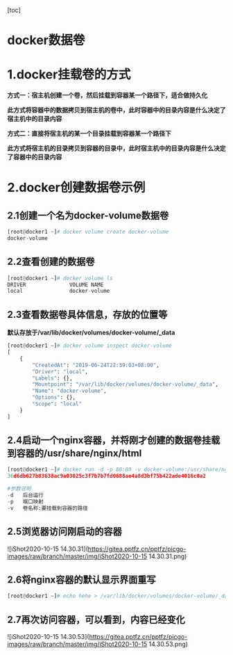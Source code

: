 [toc]



# docker数据卷

# 1.docker挂载卷的方式

**方式一：宿主机创建一个卷，然后挂载到容器某一个路径下，适合做持久化**

**此方式将容器中的数据拷贝到宿主机的卷中，此时容器中的目录内容是什么决定了宿主机中的目录内容**



**方式二：直接将宿主机的某一个目录挂载到容器某一个路径下**

**此方式将宿主机的目录拷贝到容器的目录中，此时宿主机中的目录内容是什么决定了容器中的目录内容**



# 2.docker创建数据卷示例

## 2.1创建一个名为docker-volume数据卷

```python
[root@docker1 ~]# docker volume create docker-volume
docker-volume
```



## 2.2查看创建的数据卷

```python
[root@docker1 ~]# docker volume ls
DRIVER              VOLUME NAME
local               docker-volume
```



## 2.3查看数据卷具体信息，存放的位置等

**默认存放于/var/lib/docker/volumes/docker-volume/_data**

```python
[root@docker1 ~]# docker volume inspect docker-volume 
[
    {
        "CreatedAt": "2019-06-24T22:39:03+08:00",
        "Driver": "local",
        "Labels": {},
        "Mountpoint": "/var/lib/docker/volumes/docker-volume/_data",
        "Name": "docker-volume",
        "Options": {},
        "Scope": "local"
    }
]
```



## 2.4启动一个nginx容器，并将刚才创建的数据卷挂载到容器的/usr/share/nginx/html

```python
[root@docker1 ~]# docker run -d -p 80:80 -v docker-volume:/usr/share/nginx/html nginx:latest 
36d6db627b83638ac9a03025c3f7b7b7fd0688ae4a8d3bf75b422ade4016c0a2

#参数说明
-d   后台运行
-p   端口映射
-v   卷名称:要挂载到容器的路径
```



## 2.5浏览器访问刚启动的容器

![iShot2020-10-15 14.30.31](https://gitea.pptfz.cn/pptfz/picgo-images/raw/branch/master/img/iShot2020-10-15 14.30.31.png)





## 2.6将nginx容器的默认显示界面重写

```python
[root@docker1 ~]# echo hehe > /var/lib/docker/volumes/docker-volume/_data/index.html 
```



## 2.7再次访问容器，可以看到，内容已经变化

![iShot2020-10-15 14.30.53](https://gitea.pptfz.cn/pptfz/picgo-images/raw/branch/master/img/iShot2020-10-15 14.30.53.png)
